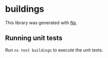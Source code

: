 # buildings

This library was generated with [Nx](https://nx.dev).

## Running unit tests

Run `nx test buildings` to execute the unit tests.
